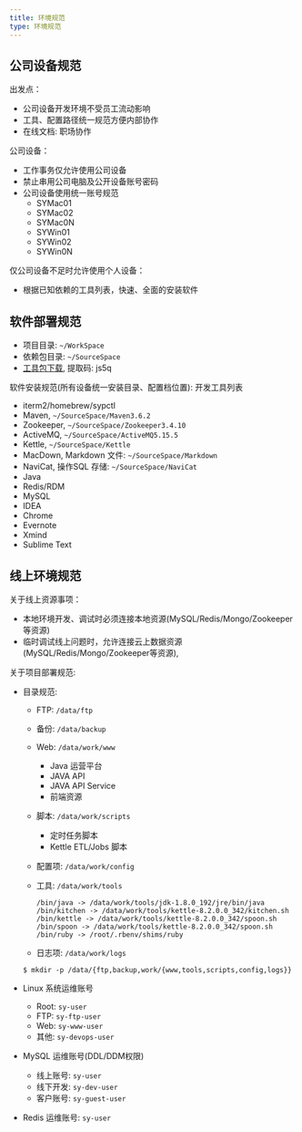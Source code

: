 ```yaml
---
title: 环境规范
type: 环境规范
---
```


## 公司设备规范

出发点：
- 公司设备开发环境不受员工流动影响
- 工具、配置路径统一规范方便内部协作
- 在线文档: 职场协作

公司设备：
- 工作事务仅允许使用公司设备
- 禁止串用公司电脑及公开设备账号密码
- 公司设备使用统一账号规范
    - SYMac01
    - SYMac02
    - SYMac0N
    - SYWin01
    - SYWin02
    - SYWin0N

仅公司设备不足时允许使用个人设备：
- 根据已知依赖的工具列表，快速、全面的安装软件

## 软件部署规范

- 项目目录: `~/WorkSpace`
- 依赖包目录: `~/SourceSpace`
- [工具包下载](https://pan.baidu.com/s/1P4yx7eHwJp29nfbnQ4qFEQ&shfl=shareset), 提取码: js5q

软件安装规范(所有设备统一安装目录、配置档位置): 开发工具列表

- iterm2/homebrew/sypctl
- Maven, `~/SourceSpace/Maven3.6.2`
- Zookeeper, `~/SourceSpace/Zookeeper3.4.10`
- ActiveMQ, `~/SourceSpace/ActiveMQ5.15.5`
- Kettle, `~/SourceSpace/Kettle`
- MacDown, Markdown 文件: `~/SourceSpace/Markdown`
- NaviCat, 操作SQL 存储: `~/SourceSpace/NaviCat`
- Java
- Redis/RDM
- MySQL
- IDEA
- Chrome
- Evernote
- Xmind
- Sublime Text

## 线上环境规范

关于线上资源事项：
- 本地环境开发、调试时必须连接本地资源(MySQL/Redis/Mongo/Zookeeper等资源)
- 临时调试线上问题时，允许连接云上数据资源(MySQL/Redis/Mongo/Zookeeper等资源), 

关于项目部署规范:
- 目录规范:
  - FTP: `/data/ftp`
  - 备份: `/data/backup`
  - Web: `/data/work/www`
      - Java 运营平台
      - JAVA API
      - JAVA API Service
      - 前端资源
  - 脚本: `/data/work/scripts`
      - 定时任务脚本
      - Kettle ETL/Jobs 脚本
  - 配置项: `/data/work/config`
  - 工具: `/data/work/tools`

    ```
    /bin/java -> /data/work/tools/jdk-1.8.0_192/jre/bin/java
    /bin/kitchen -> /data/work/tools/kettle-8.2.0.0_342/kitchen.sh
    /bin/kettle -> /data/work/tools/kettle-8.2.0.0_342/spoon.sh
    /bin/spoon -> /data/work/tools/kettle-8.2.0.0_342/spoon.sh
    /bin/ruby -> /root/.rbenv/shims/ruby
    ```

  - 日志项: `/data/work/logs`

  ```
  $ mkdir -p /data/{ftp,backup,work/{www,tools,scripts,config,logs}}
  ```
  
- Linux 系统运维账号
   - Root: `sy-user`
   - FTP: `sy-ftp-user`
   - Web: `sy-www-user`
   - 其他: `sy-devops-user`
- MySQL 运维账号(DDL/DDM权限)
   - 线上账号: `sy-user`
   - 线下开发: `sy-dev-user`
   - 客户账号: `sy-guest-user`
- Redis 运维账号: `sy-user`
